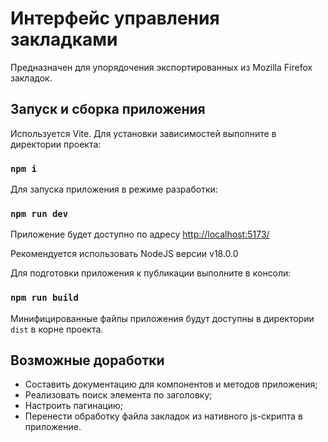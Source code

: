 # Интерфейс управления закладками

Предназначен для упорядочения экспортированных из Mozilla Firefox закладок.

## Запуск и сборка приложения

Используется Vite. Для установки зависимостей выполните в директории проекта:

### `npm i`

Для запуска приложения в режиме разработки:

### `npm run dev`

Приложение будет доступно по адресу [http://localhost:5173/](http://localhost:5173/)

Рекомендуется использовать NodeJS версии v18.0.0

Для подготовки приложения к публикации выполните в консоли:

### `npm run build`

Минифицированные файлы приложения будут доступны в директории `dist` в корне проекта.

## Возможные доработки

- Составить документацию для компонентов и методов приложения;
- Реализовать поиск элемента по заголовку;
- Настроить пагинацию;
- Перенести обработку файла закладок из нативного js-скрипта в приложение.

